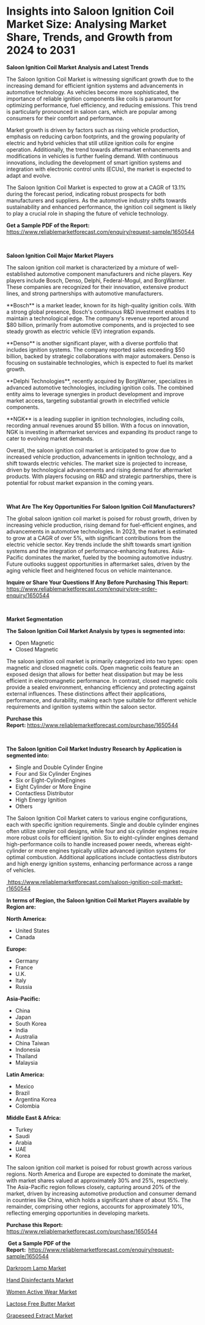 <p><h1>Insights into Saloon Ignition Coil Market Size: Analysing Market Share, Trends, and Growth from 2024 to 2031</h1></p><p><strong>Saloon Ignition Coil Market Analysis and Latest Trends</strong></p>
<p><p>The Saloon Ignition Coil Market is witnessing significant growth due to the increasing demand for efficient ignition systems and advancements in automotive technology. As vehicles become more sophisticated, the importance of reliable ignition components like coils is paramount for optimizing performance, fuel efficiency, and reducing emissions. This trend is particularly pronounced in saloon cars, which are popular among consumers for their comfort and performance.</p><p>Market growth is driven by factors such as rising vehicle production, emphasis on reducing carbon footprints, and the growing popularity of electric and hybrid vehicles that still utilize ignition coils for engine operation. Additionally, the trend towards aftermarket enhancements and modifications in vehicles is further fueling demand. With continuous innovations, including the development of smart ignition systems and integration with electronic control units (ECUs), the market is expected to adapt and evolve.</p><p>The Saloon Ignition Coil Market is expected to grow at a CAGR of 13.1% during the forecast period, indicating robust prospects for both manufacturers and suppliers. As the automotive industry shifts towards sustainability and enhanced performance, the ignition coil segment is likely to play a crucial role in shaping the future of vehicle technology.</p></p>
<p><strong>Get a Sample PDF of the Report:&nbsp;</strong> <a href="https://www.reliablemarketforecast.com/enquiry/request-sample/1650544?utm_campaign=1178&utm_medium=2&utm_source=Github&utm_content=ia&utm_term=26092024&utm_id=saloon-ignition-coil">https://www.reliablemarketforecast.com/enquiry/request-sample/1650544</a></p>
<p>&nbsp;</p>
<p><strong>Saloon Ignition Coil Major Market Players</strong></p>
<p><p>The saloon ignition coil market is characterized by a mixture of well-established automotive component manufacturers and niche players. Key players include Bosch, Denso, Delphi, Federal-Mogul, and BorgWarner. These companies are recognized for their innovation, extensive product lines, and strong partnerships with automotive manufacturers.</p><p>**Bosch** is a market leader, known for its high-quality ignition coils. With a strong global presence, Bosch's continuous R&D investment enables it to maintain a technological edge. The company's revenue reported around $80 billion, primarily from automotive components, and is projected to see steady growth as electric vehicle (EV) integration expands.</p><p>**Denso** is another significant player, with a diverse portfolio that includes ignition systems. The company reported sales exceeding $50 billion, backed by strategic collaborations with major automakers. Denso is focusing on sustainable technologies, which is expected to fuel its market growth.</p><p>**Delphi Technologies**, recently acquired by BorgWarner, specializes in advanced automotive technologies, including ignition coils. The combined entity aims to leverage synergies in product development and improve market access, targeting substantial growth in electrified vehicle components.</p><p>**NGK** is a leading supplier in ignition technologies, including coils, recording annual revenues around $5 billion. With a focus on innovation, NGK is investing in aftermarket services and expanding its product range to cater to evolving market demands.</p><p>Overall, the saloon ignition coil market is anticipated to grow due to increased vehicle production, advancements in ignition technology, and a shift towards electric vehicles. The market size is projected to increase, driven by technological advancements and rising demand for aftermarket products. With players focusing on R&D and strategic partnerships, there is potential for robust market expansion in the coming years.</p></p>
<p>&nbsp;</p>
<p><strong>What Are The Key Opportunities For Saloon Ignition Coil Manufacturers?</strong></p>
<p><p>The global saloon ignition coil market is poised for robust growth, driven by increasing vehicle production, rising demand for fuel-efficient engines, and advancements in automotive technologies. In 2023, the market is estimated to grow at a CAGR of over 5%, with significant contributions from the electric vehicle sector. Key trends include the shift towards smart ignition systems and the integration of performance-enhancing features. Asia-Pacific dominates the market, fueled by the booming automotive industry. Future outlooks suggest opportunities in aftermarket sales, driven by the aging vehicle fleet and heightened focus on vehicle maintenance.</p></p>
<p><strong>Inquire or Share Your Questions If Any Before Purchasing This Report:</strong> <a href="https://www.reliablemarketforecast.com/enquiry/pre-order-enquiry/1650544?utm_campaign=1178&utm_medium=2&utm_source=Github&utm_content=ia&utm_term=26092024&utm_id=saloon-ignition-coil">https://www.reliablemarketforecast.com/enquiry/pre-order-enquiry/1650544</a></p>
<p>&nbsp;</p>
<p><strong>Market Segmentation</strong></p>
<p><strong>The Saloon Ignition Coil Market Analysis by types is segmented into:</strong></p>
<p><ul><li>Open Magnetic</li><li>Closed Magnetic</li></ul></p>
<p><p>The saloon ignition coil market is primarily categorized into two types: open magnetic and closed magnetic coils. Open magnetic coils feature an exposed design that allows for better heat dissipation but may be less efficient in electromagnetic performance. In contrast, closed magnetic coils provide a sealed environment, enhancing efficiency and protecting against external influences. These distinctions affect their applications, performance, and durability, making each type suitable for different vehicle requirements and ignition systems within the saloon sector.</p></p>
<p><strong>Purchase this Report:&nbsp;</strong><a href="https://www.reliablemarketforecast.com/purchase/1650544?utm_campaign=1178&utm_medium=2&utm_source=Github&utm_content=ia&utm_term=26092024&utm_id=saloon-ignition-coil">https://www.reliablemarketforecast.com/purchase/1650544</a></p>
<p>&nbsp;</p>
<p><strong>The Saloon Ignition Coil Market Industry Research by Application is segmented into:</strong></p>
<p><ul><li>Single and Double Cylinder Engine</li><li>Four and Six Cylinder Engines</li><li>Six or Eight-CylindeEngines</li><li>Eight Cylinder or More Engine</li><li>Contactless Distributor</li><li>High Energy Ignition</li><li>Others</li></ul></p>
<p><p>The Saloon Ignition Coil Market caters to various engine configurations, each with specific ignition requirements. Single and double cylinder engines often utilize simpler coil designs, while four and six cylinder engines require more robust coils for efficient ignition. Six to eight-cylinder engines demand high-performance coils to handle increased power needs, whereas eight-cylinder or more engines typically utilize advanced ignition systems for optimal combustion. Additional applications include contactless distributors and high energy ignition systems, enhancing performance across a range of vehicles.</p></p>
<p><a href="https://www.reliablemarketforecast.com/saloon-ignition-coil-market-r1650544?utm_campaign=1178&utm_medium=2&utm_source=Github&utm_content=ia&utm_term=26092024&utm_id=saloon-ignition-coil">&nbsp;https://www.reliablemarketforecast.com/saloon-ignition-coil-market-r1650544</a></p>
<p><strong>In terms of Region, the Saloon Ignition Coil Market Players available by Region are:</strong></p>
<p>
    <p> <strong> North America: </strong>
        <ul>
            <li>United States</li>
            <li>Canada</li>
        </ul>
        </p> 
    <p> <strong> Europe: </strong>
        <ul>
            <li>Germany</li>
            <li>France</li>
            <li>U.K.</li>
            <li>Italy</li>
            <li>Russia</li>
        </ul>
        </p> 
    <p> <strong> Asia-Pacific: </strong>
        <ul>
            <li>China</li>
            <li>Japan</li>
            <li>South Korea</li>
            <li>India</li>
            <li>Australia</li>
            <li>China Taiwan</li>
            <li>Indonesia</li>
            <li>Thailand</li>
            <li>Malaysia</li>
        </ul>
        </p> 
    <p> <strong> Latin America: </strong>
        <ul>
            <li>Mexico</li>
            <li>Brazil</li>
            <li>Argentina Korea</li>
            <li>Colombia</li>
        </ul>
        </p> 
    <p> <strong> Middle East & Africa: </strong>
        <ul>
            <li>Turkey</li>
            <li>Saudi</li>
            <li>Arabia</li>
            <li>UAE</li>
            <li>Korea</li>
        </ul>
    </p>
    </p>
<p><p>The saloon ignition coil market is poised for robust growth across various regions. North America and Europe are expected to dominate the market, with market shares valued at approximately 30% and 25%, respectively. The Asia-Pacific region follows closely, capturing around 20% of the market, driven by increasing automotive production and consumer demand in countries like China, which holds a significant share of about 15%. The remainder, comprising other regions, accounts for approximately 10%, reflecting emerging opportunities in developing markets.</p></p>
<p><strong>Purchase this Report: </strong><a href="https://www.reliablemarketforecast.com/purchase/1650544?utm_campaign=1178&utm_medium=2&utm_source=Github&utm_content=ia&utm_term=26092024&utm_id=saloon-ignition-coil">https://www.reliablemarketforecast.com/purchase/1650544</a></p>
<p>&nbsp;<strong>Get a Sample PDF of the Report:&nbsp;&nbsp;</strong><a href="https://www.reliablemarketforecast.com/enquiry/request-sample/1650544?utm_campaign=1178&utm_medium=2&utm_source=Github&utm_content=ia&utm_term=26092024&utm_id=saloon-ignition-coil">https://www.reliablemarketforecast.com/enquiry/request-sample/1650544</a></p>
<p><strong></strong></p>
<p><p><a href="https://issuu.com/reportprime-2/docs/darkroom-lamp-market-size-2030.pptx_95b3f8acbacf9c?utm_campaign=1178&utm_medium=2&utm_source=Github&utm_content=ia&utm_term=26092024&utm_id=saloon-ignition-coil">Darkroom Lamp Market</a></p><p><a href="https://issuu.com/reportprime-2/docs/hand-disinfectants-market-size-2030_703d9f600c0cf9?utm_campaign=1178&utm_medium=2&utm_source=Github&utm_content=ia&utm_term=26092024&utm_id=saloon-ignition-coil">Hand Disinfectants Market</a></p><p><a href="https://www.linkedin.com/pulse/women-active-wear-market-analysis-report-global-insights-region-bluic?utm_campaign=1178&utm_medium=2&utm_source=Github&utm_content=ia&utm_term=26092024&utm_id=saloon-ignition-coil">Women Active Wear Market</a></p><p><a href="https://www.linkedin.com/pulse/strategic-roadmap-success-global-lactose-free-butter-market-analysis2024-8nmfc?trackingId=uro9KnqkQDKrZjm69dLf7g%3D%3D&utm_campaign=1178&utm_medium=2&utm_source=Github&utm_content=ia&utm_term=26092024&utm_id=saloon-ignition-coil">Lactose Free Butter Market</a></p><p><a href="https://www.linkedin.com/pulse/in-depth-analysis-global-grapeseed-extract-market-scope-its-rapid-jaxzc?trackingId=Gv5zmeeFQVewPX8jglEn2Q%3D%3D&utm_campaign=1178&utm_medium=2&utm_source=Github&utm_content=ia&utm_term=26092024&utm_id=saloon-ignition-coil">Grapeseed Extract Market</a></p></p>